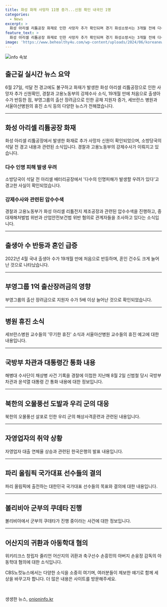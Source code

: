 ```yaml
---
title: 화성 화재 사망자 11명 증가...신원 확인 내국인 1명
categories:
  - News
excerpt: >
  화성 아리셀 리튬공장 화재로 인한 사망자 추가 확인되며 경기 화성소방서는 3개월 전에 다수 인명 피해 발생 우려 경고로 아리셀공장 조사 결과를 받았다. 이를 바탕으로 화성소방서와 노동부는 아리셀 공장을 포함하여 5개 업체에 대한 강제수사에 착수했다. 또한, 국내 출생아 수가 증가하는 가운데 혼인 건수도 상승하여 출산장려금을 받는 부영그룹 공채 지원자 수도 증가했다.세브란스병원과 서울아산병원이 휴진에 돌입할 예정이고, 한은은 자영업자 대출 연체율이 급상승한 것으로 나타네며, 대한민국 국가대표 선수들이 파리 올림픽에 대한 결의를 다졌으며, 호주에 도착한 어산지에 5년형을 선고받고 즉시 석방됐다. 춘천지검은 손웅정 감독을 포함한 2명을 아동학대 혐의로 수사 중이다.
feature_text: >
  화성 아리셀 리튬공장 화재로 인한 사망자 추가 확인되며 경기 화성소방서는 3개월 전에 다수 인명 피해 발생 우려 경고로 아리셀공장 조사 결과를 받았다. 이를 바탕으로 화성소방서와 노동부는 아리셀 공장을 포함하여 5개 업체에 대한 강제수사에 착수했다. 또한, 국내 출생아 수가 증가하는 가운데 혼인 건수도 상승하여 출산장려금을 받는 부영그룹 공채 지원자 수도 증가했다.세브란스병원과 서울아산병원이 휴진에 돌입할 예정이고, 한은은 자영업자 대출 연체율이 급상승한 것으로 나타네며, 대한민국 국가대표 선수들이 파리 올림픽에 대한 결의를 다졌으며, 호주에 도착한 어산지에 5년형을 선고받고 즉시 석방됐다. 춘천지검은 손웅정 감독을 포함한 2명을 아동학대 혐의로 수사 중이다.
image: 'https://www.behealthy4u.com/wp-content/uploads/2024/06/koreanews.jpg'
---
```


<p><img src="https://www.behealthy4u.com/wp-content/uploads/2024/06/koreanews.jpg" alt="info 속보" /></p>

<h2 data-ke-size="size26">출근길 실시간 뉴스 요약</h2>

<p data-ke-size="size16">6월 27일, 석달 전 경고에도 불구하고 화재가 발생한 화성 아리셀 리튬공장으로 인한 사망자 추가 신원확인, 경찰과 고용노동부의 강제수사 소식, 19개월 만에 처음으로 출생아 수가 반등한 점, 부영그룹의 출산 장려금으로 인한 공채 지원자 증가, 세브란스 병원과 서울아산병원의 휴진 소식 등의 다양한 뉴스가 전해졌습니다.</p>

<hr>

<h2 data-ke-size="size24">화성 아리셀 리튬공장 화재</h2>

<p data-ke-size="size16">화성 아리셀 리튬공장에서 발생한 화재로 추가 사망자 신원이 확인되었으며, 소방당국의 석달 전 경고 내용과 관련된 소식입니다. 경찰과 고용노동부의 강제수사가 이뤄지고 있습니다.</p>

<h3>다수 인명 피해 발생 우려</h3>

<p data-ke-size="size16">소방당국이 석달 전 아리셀 배터리공장에서 '다수의 인명피해가 발생할 우려가 있다'고 경고한 사실이 확인되었습니다.</p>

<h3>강제수사와 관련된 압수수색</h3>

<p data-ke-size="size16">경찰과 고용노동부가 화성 아리셀 리튬전지 제조공장과 관련된 압수수색을 진행하고, 중대재해처벌법 위반과 산업안전보건법 위반 혐의로 관계자들을 조사하고 있다는 소식입니다.</p>

<hr>

<h2 data-ke-size="size24">출생아 수 반등과 혼인 급증</h2>

<p data-ke-size="size16">2022년 4월 국내 출생아 수가 19개월 만에 처음으로 반등하며, 혼인 건수도 크게 늘어난 것으로 나타났습니다.</p>

<hr>

<h2 data-ke-size="size24">부영그룹 1억 출산장려금의 영향</h2>

<p data-ke-size="size16">부영그룹의 출산 장려금으로 지원자 수가 5배 이상 늘어난 것으로 확인되었습니다.</p>

<hr>

<h2 data-ke-size="size24">병원 휴진 소식</h2>

<p data-ke-size="size16">세브란스병원 교수들의 '무기한 휴진' 소식과 서울아산병원 교수들의 휴진 예고에 대한 내용입니다.</p>

<hr>

<h2 data-ke-size="size24">국방부 차관과 대통령간 통화 내용</h2>

<p data-ke-size="size16">해병대 수사단이 채상병 사건 기록을 경찰에 이첩한 지난해 8월 2일 신범철 당시 국방부 차관과 윤석열 대통령 간 통화 내용에 대한 정보입니다.</p>

<hr>

<h2 data-ke-size="size24">북한의 오물풍선 도발과 우리 군의 대응</h2>

<p data-ke-size="size16">북한의 오물풍선 살포로 인한 우리 군의 해상사격훈련과 관련된 내용입니다.</p>

<hr>

<h2 data-ke-size="size24">자영업자의 취약 상황</h2>

<p data-ke-size="size16">자영업자 대출 연체율 상승과 관련된 한국은행의 발표 내용입니다.</p>

<hr>

<h2 data-ke-size="size24">파리 올림픽 국가대표 선수들의 결의</h2>

<p data-ke-size="size16">파리 올림픽에 출전하는 대한민국 국가대표 선수들의 목표와 결의에 대한 내용입니다.</p>

<hr>

<h2 data-ke-size="size24">볼리비아 군부의 쿠데타 진행</h2>

<p data-ke-size="size16">볼리비아에서 군부의 쿠데타가 진행 중이라는 사건에 대한 정보입니다.</p>

<hr>

<h2 data-ke-size="size24">어산지의 귀환과 아동학대 혐의</h2>

<p data-ke-size="size16">위키리크스 창립자 줄리언 어산지의 귀환과 축구선수 손흥민의 아버지 손웅정 감독의 아동학대 혐의에 대한 소식입니다.</p>

<p data-ke-size="size16">CBS노컷뉴스에서는 다양한 소식을 소중히 여기며, 여러분들이 제보한 얘기로 함께 세상을 바꾸고자 합니다. 더 많은 내용은 사이트를 방문해주세요.</p>

<p data-ke-size="size16">&nbsp;</p>
생생한 뉴스, <a href="https://onioninfo.kr" rel="dofollow">onioninfo.kr</a>



